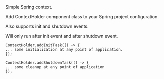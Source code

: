 Simple Spring context.

Add ContextHolder component class to your Spring project configuration.

Also supports init and shutdown events.

Will only run after init event and after shutdown event.

    ContextHolder.addInitTask(() -> {
    ... some initialization at any point of application.
    });

    ContextHolder.addShutdownTask(() -> {
    ... some cleanup at any point of application
    });



